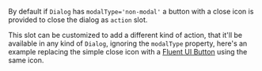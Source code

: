 By default if `Dialog` has `modalType='non-modal'` a button with a close icon is provided to close the dialog as `action` slot.

This slot can be customized to add a different kind of action, that it'll be available in any kind of `Dialog`, ignoring the `modalType` property, here's an example replacing the simple close icon with a [Fluent UI Button](./?path=/docs/components-button-button--default) using the same icon.
